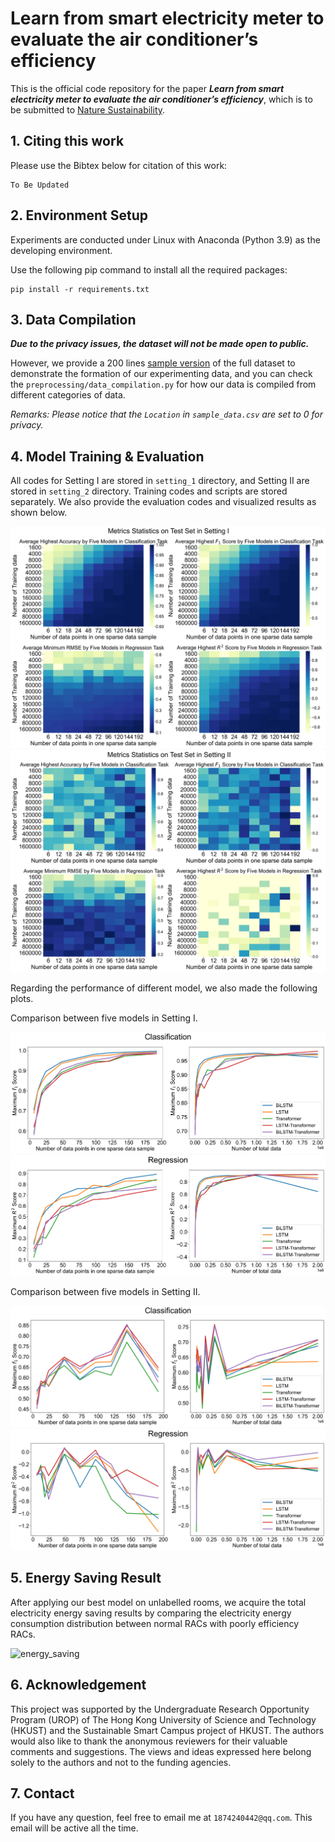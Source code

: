 # Learn from smart electricity meter to evaluate the air conditioner’s efficiency

This is the official code repository for the paper ***Learn from smart electricity meter to evaluate the air
conditioner’s efficiency***, which is to be submitted to [Nature Sustainability](https://www.nature.com/natsustain/).

## 1. Citing this work

Please use the Bibtex below for citation of this work:

```
To Be Updated
```

## 2. Environment Setup

Experiments are conducted under Linux with Anaconda (Python 3.9) as the developing environment.

Use the following pip command to install all the required packages:

```commandline
pip install -r requirements.txt
```

## 3. Data Compilation

***Due to the privacy issues, the dataset will not be made open to public.***

However, we provide a 200
lines [sample version](https://github.com/MighTy-Weaver/SMD4RAC_Detection/blob/main/sample_data.csv) of the
full dataset to demonstrate the formation of our experimenting data, and you can check
the `preprocessing/data_compilation.py` for how our data is compiled from different categories of data.

*Remarks: Please notice that the `Location` in `sample_data.csv` are set to 0 for privacy.*

## 4. Model Training & Evaluation

All codes for Setting I are stored in `setting_1` directory, and Setting II are stored
in `setting_2` directory. Training codes and scripts are stored separately. We also provide the evaluation
codes and visualized results as shown below.

![setting1](./demo/SettingI_all.jpg)
![setting2](./demo/SettingII_all.jpg)

Regarding the performance of different model, we also made the following plots.

Comparison between five models in Setting I.

![setting1_model_cla](./demo/SettingI_model_classification.jpg)
![setting1_model_reg](./demo/SettingI_model_regression.jpg)

Comparison between five models in Setting II.

![setting2_model_cla](./demo/SettingII_model_classification.jpg)
![setting2_model_reg](./demo/SettingII_model_regression.jpg)

## 5. Energy Saving Result

After applying our best model on unlabelled rooms, we acquire the total electricity energy saving results by comparing
the electricity energy consumption distribution between normal RACs with poorly efficiency RACs.

![energy_saving](./preprocessing/TOTAL_comparison.png)

## 6. Acknowledgement

This project was supported by the Undergraduate Research Opportunity Program (UROP) of The Hong Kong University of
Science and Technology (HKUST) and the Sustainable Smart Campus project of HKUST. The authors would also like to thank
the anonymous reviewers for their valuable comments and suggestions. The views and ideas expressed here belong solely to
the authors and not to the funding agencies.

## 7. Contact

If you have any question, feel free to email me at `1874240442@qq.com`. This email will be active all the time. 